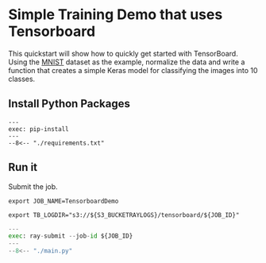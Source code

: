 # Simple Training Demo that uses Tensorboard

This quickstart will show how to quickly get started with TensorBoard. Using the [MNIST](https://en.wikipedia.org/wiki/MNIST_database) dataset as the example, normalize the data and write a function that creates a simple Keras model for classifying the images into 10 classes.


## Install Python Packages

```shell
---
exec: pip-install
---
--8<-- "./requirements.txt"
```

## Run it

Submit the job.

```shell
export JOB_NAME=TensorboardDemo
```

```shell
export TB_LOGDIR="s3://${S3_BUCKETRAYLOGS}/tensorboard/${JOB_ID}"
```

```python
---
exec: ray-submit --job-id ${JOB_ID}
---
--8<-- "./main.py"
```
